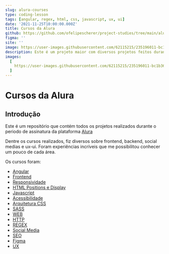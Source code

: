 ```yaml
---
slug: alura-courses
type: coding-lesson
tags: [angular, regex, html, css, javascript, ux, ui]
date: '2021-11-25T10:00:00.000Z'
title: Cursos da Alura
github: https://github.com/ofelipescherer/project-studies/tree/main/alura/courses-alura
figma: ''
site: ''
image: https://user-images.githubusercontent.com/62115215/235196011-bc1b36ed-766d-40f6-9a03-16cd8e452af7.png
description: Este é um projeto maior com diversos projetos feitos durante meu periodo de assinatura da plataforma de cursos online Alura. Aqui você encontrará desde programação a gestão
images:
  [
    https://user-images.githubusercontent.com/62115215/235196011-bc1b36ed-766d-40f6-9a03-16cd8e452af7.png
  ]
---
```


# Cursos da Alura

## Introdução

Este é um repositório que contém todos os projetos realizados durante o periodo de assinatura da plataforma [Alura](https://www.alura.com.br)

Dentre os cursos realizados, fiz diversos sobre frontend, backend, social medias e ux-ui. Foram experiências incríveis que me possibilitou conhecer um pouco de cada área.

Os cursos foram:

- [Angular](https://www.alura.com.br/formacao-angular-14)
- [Frontend](https://www.alura.com.br/escola-front-end)
- [Responsividade](https://www.alura.com.br/curso-online-html-css-responsividade-mobile-first)
- [HTML Positions e Display](https://www.alura.com.br/curso-online-html-css-classes-posicionamento-flexbox)
- [Javascript](https://www.alura.com.br/curso-online-javascritpt-orientacao-objetos)
- [Acessibilidade](https://www.alura.com.br/curso-online-acessibilidade-web-front-end-parte-2)
- [Arquitetura CSS](https://www.alura.com.br/curso-online-arquitetura-css)
- [SASS](https://www.alura.com.br/curso-online-sass-css-sintaticamente-espetacular)
- [WEB](https://www.alura.com.br/formacao-html-css)
- [HTTP](https://www.alura.com.br/curso-online-http-entendendo-web-por-baixo-dos-panos)
- [REGEX](https://www.alura.com.br/curso-online-nlp-modelos-linguagem)
- [Social Media](https://www.alura.com.br/formacao-social-media)
- [SEO](https://www.alura.com.br/formacao-seo)
- [Figma](https://www.alura.com.br/curso-online-figma-conhecendo-componentes-interface)
- [UX](https://www.alura.com.br/formacao-ux)

